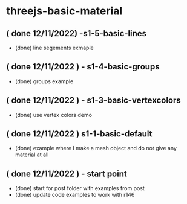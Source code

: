 # threejs-basic-material

## ( done 12/11/2022) -s1-5-basic-lines
* (done) line segements exmaple

## ( done 12/11/2022 ) - s1-4-basic-groups
* (done) groups example

## ( done 12/11/2022 ) - s1-3-basic-vertexcolors
* (done) use vertex colors demo

## ( done 12/11/2022 ) s1-1-basic-default
* (done) example where I make a mesh object and do not give any material at all

## ( done 12/11/2022 ) - start point
* (done) start for post folder with examples from post
* (done) update code examples to work with r146

